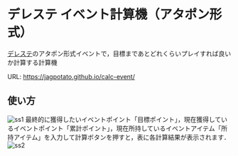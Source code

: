 # デレステ イベント計算機（アタポン形式）

[デレステ](http://cinderella.idolmaster.jp/sl-stage/)のアタポン形式イベントで，目標まであとどれくらいプレイすれば良いか計算する計算機  

URL: https://jagpotato.github.io/calc-event/

## 使い方
![ss1](https://user-images.githubusercontent.com/15711514/36796242-783335bc-1ce8-11e8-93a2-1991bc7531f7.PNG)
最終的に獲得したいイベントポイント「目標ポイント」，現在獲得しているイベントポイント「累計ポイント」，現在所持しているイベントアイテム「所持アイテム」を入力して計算ボタンを押すと，表に各計算結果が表示されます．
![ss2](https://user-images.githubusercontent.com/15711514/36795497-84316ab6-1ce6-11e8-9dcd-e6eccba367fd.PNG)

